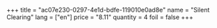 +++
title = "ac07e230-0297-4e1d-bdfe-119010e0ad8e"
name = "Silent Clearing"
lang = ["en"]
price = "8.11"
quantity = 4
foil = false
+++
